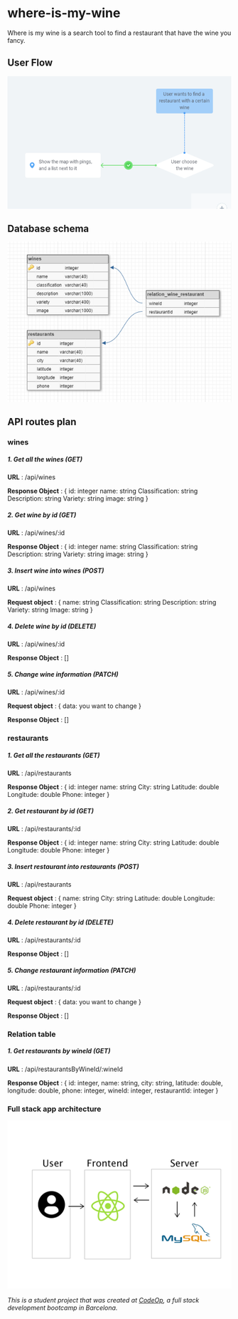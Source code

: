 # where-is-my-wine
Where is my wine is a search tool to find a restaurant that have the wine you fancy.

## User Flow

![User Flow](/client/public/img/USER_FLOW.png)

## Database schema

![DB schema](/client/public/img/db_schema.png)

## API routes plan

### wines

##### 1. Get all the wines (GET)

**URL** : /api/wines

**Response Object** : 
    {
    id: integer
    name: string
    Classification: string
    Description: string
    Variety: string
    image: string
    }

##### 2. Get wine by id (GET)

**URL** : /api/wines/:id

**Response Object** : 
    {
    id: integer
    name: string
    Classification: string
    Description: string
    Variety: string
    image: string
    }

##### 3. Insert wine into wines (POST)

**URL** : /api/wines

**Request object** : 
    {
    name: string
    Classification: string
    Description: string
    Variety: string
    Image: string
    }

##### 4. Delete wine by id (DELETE)

**URL** : /api/wines/:id

**Response Object** : 
    []

##### 5. Change wine information (PATCH)

**URL** : /api/wines/:id

**Request object** : 
    {
    data: you want to change
    }

**Response Object** : 
    []

### restaurants

##### 1. Get all the restaurants (GET)

**URL** : /api/restaurants

**Response Object** : 
    {
    id: integer
    name: string
    City: string
    Latitude: double
    Longitude: double
    Phone: integer
    }


##### 2. Get restaurant by id (GET)

**URL** : /api/restaurants/:id

**Response Object** : 
    {
    id: integer
    name: string
    City: string
    Latitude: double
    Longitude: double
    Phone: integer
    }

##### 3. Insert restaurant into restaurants (POST)

**URL** : /api/restaurants

**Request object** : 
    {
    name: string
    City: string
    Latitude: double
    Longitude: double
    Phone: integer
    }


##### 4. Delete restaurant by id (DELETE)

**URL** : /api/restaurants/:id

**Response Object** : 
    []

##### 5. Change restaurant information (PATCH)

**URL** : /api/restaurants/:id

**Request object** : 
    {
    data: you want to change
    }

**Response Object** : 
    []

### Relation table

##### 1. Get restaurants by wineId (GET)

**URL** : /api/restaurantsByWineId/:wineId

**Response Object** : 
    {
    id: integer,
    name: string,
    city: string,
    latitude: double,
    longitude: double,
    phone: integer,
    wineId: integer,
    restaurantId: integer
    }

### Full stack app architecture

![Architecture app](/client/public/img/architecture_app.jpg)

_This is a student project that was created at [CodeOp](http://codeop.tech), a full stack development bootcamp in Barcelona._